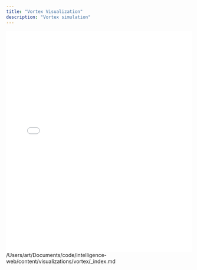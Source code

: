 ```yaml
---
title: "Vortex Visualization"
description: "Vortex simulation"
---
```


<iframe src="/vis/vortex/index.html" width="100%" height="600" frameborder="0"></iframe></content>
<parameter name="filePath">/Users/art/Documents/code/intelligence-web/content/visualizations/vortex/_index.md
